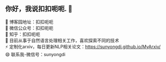 ## 你好，我说扣扣呃呃. 👋
🌱 博客园地址：扣扣呃呃  
👯 微信公众号：扣扣呃呃  
🔭 知乎：扣扣呃呃  
🤔 目前从事于自然语言处理相关工作，喜欢探索不同的技术  
⚡ 定制化arxiv，每日更新NLP相关论文：https://sunyongdi.github.io/MyArxiv/  
😄 联系我-微信号：sunyongdi  

